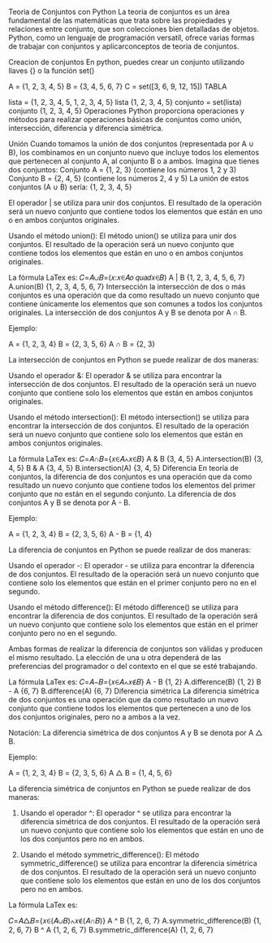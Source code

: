 Teoria de Conjuntos con Python
La teoria de conjuntos es un área fundamental de las matemáticas que trata sobre las propiedades y relaciones entre conjunto, que son colecciones bien detalladas de objetos. Python, como un lenguaje de programación versatíl, ofrece varias formas de trabajar con conjuntos y aplicarconceptos de teoria de conjuntos.

Creacion de conjuntos
En python, puedes crear un conjunto utilizando llaves {} o la función set()

A = {1, 2, 3, 4, 5}
B = {3, 4, 5, 6, 7}
C = set([3, 6, 9, 12, 15])
TABLA

lista = {1, 2, 3, 4, 5, 1, 2, 3, 4, 5}
lista
{1, 2, 3, 4, 5}
conjunto = set(lista)
conjunto
{1, 2, 3, 4, 5}
Operaciones
Python proporciona operaciones y métodos para realizar operaciones básicas de conjuntos como unión, intersección, diferencia y diferencia simétrica.

Unión
Cuando tomamos la unión de dos conjuntos (representada por A ∪ B), los combinamos en un conjunto nuevo que incluye todos los elementos que pertenecen al conjunto A, al conjunto B o a ambos. Imagina que tienes dos conjuntos: Conjunto A = {1, 2, 3} (contiene los números 1, 2 y 3) Conjunto B = {2, 4, 5} (contiene los números 2, 4 y 5) La unión de estos conjuntos (A ∪ B) sería: {1, 2, 3, 4, 5}

El operador | se utiliza para unir dos conjuntos. El resultado de la operación será un nuevo conjunto que contiene todos los elementos que están en uno o en ambos conjuntos originales.

Usando el método union():
El método union() se utiliza para unir dos conjuntos. El resultado de la operación será un nuevo conjunto que contiene todos los elementos que están en uno o en ambos conjuntos originales.

La fórmula LaTex es:
𝐶=𝐴∪𝐵=(𝑥:𝑥∈𝐴𝑜 𝑞𝑢𝑎𝑑𝑥∈𝐵)
A | B
{1, 2, 3, 4, 5, 6, 7}
A.union(B)
{1, 2, 3, 4, 5, 6, 7}
Intersección
la intersección de dos o más conjuntos es una operación que da como resultado un nuevo conjunto que contiene únicamente los elementos que son comunes a todos los conjuntos originales. La intersección de dos conjuntos A y B se denota por A ∩ B.

Ejemplo:

A = {1, 2, 3, 4} B = {2, 3, 5, 6} A ∩ B = {2, 3}

La intersección de conjuntos en Python se puede realizar de dos maneras:

Usando el operador &:
El operador & se utiliza para encontrar la intersección de dos conjuntos. El resultado de la operación será un nuevo conjunto que contiene solo los elementos que están en ambos conjuntos originales.

Usando el método intersection():
El método intersection() se utiliza para encontrar la intersección de dos conjuntos. El resultado de la operación será un nuevo conjunto que contiene solo los elementos que están en ambos conjuntos originales.

La fórmula LaTex es:
𝐶=𝐴∩𝐵={𝑥∈𝐴∧𝑥∈𝐵}
A & B
{3, 4, 5}
A.intersection(B)
{3, 4, 5}
B & A
{3, 4, 5}
B.intersection(A)
{3, 4, 5}
Diferencia
En teoría de conjuntos, la diferencia de dos conjuntos es una operación que da como resultado un nuevo conjunto que contiene todos los elementos del primer conjunto que no están en el segundo conjunto. La diferencia de dos conjuntos A y B se denota por A - B.

Ejemplo:

A = {1, 2, 3, 4} B = {2, 3, 5, 6} A - B = {1, 4}

La diferencia de conjuntos en Python se puede realizar de dos maneras:

Usando el operador -:
El operador - se utiliza para encontrar la diferencia de dos conjuntos. El resultado de la operación será un nuevo conjunto que contiene solo los elementos que están en el primer conjunto pero no en el segundo.

Usando el método difference():
El método difference() se utiliza para encontrar la diferencia de dos conjuntos. El resultado de la operación será un nuevo conjunto que contiene solo los elementos que están en el primer conjunto pero no en el segundo.

Ambas formas de realizar la diferencia de conjuntos son válidas y producen el mismo resultado. La elección de una u otra dependerá de las preferencias del programador o del contexto en el que se esté trabajando.

La fórmula LaTex es:
𝐶=𝐴−𝐵={𝑥∈𝐴∧𝑥∉𝐵}
A - B
{1, 2}
A.difference(B)
{1, 2}
B - A
{6, 7}
B.difference(A)
{6, 7}
Diferencia simétrica
La diferencia simétrica de dos conjuntos es una operación que da como resultado un nuevo conjunto que contiene todos los elementos que pertenecen a uno de los dos conjuntos originales, pero no a ambos a la vez.

Notación: La diferencia simétrica de dos conjuntos A y B se denota por A △ B.

Ejemplo:

A = {1, 2, 3, 4} B = {2, 3, 5, 6} A △ B = {1, 4, 5, 6}

La diferencia simétrica de conjuntos en Python se puede realizar de dos maneras:

1. Usando el operador ^:
El operador ^ se utiliza para encontrar la diferencia simétrica de dos conjuntos. El resultado de la operación será un nuevo conjunto que contiene solo los elementos que están en uno de los dos conjuntos pero no en ambos.

2. Usando el método symmetric_difference():
El método symmetric_difference() se utiliza para encontrar la diferencia simétrica de dos conjuntos. El resultado de la operación será un nuevo conjunto que contiene solo los elementos que están en uno de los dos conjuntos pero no en ambos.

La fórmula LaTex es:

𝐶=𝐴△𝐵={𝑥∈(𝐴∪𝐵)∧𝑥∉(𝐴∩𝐵)}
A ^ B
{1, 2, 6, 7}
A.symmetric_difference(B)
{1, 2, 6, 7}
B ^ A
{1, 2, 6, 7}
B.symmetric_difference(A)
{1, 2, 6, 7}
